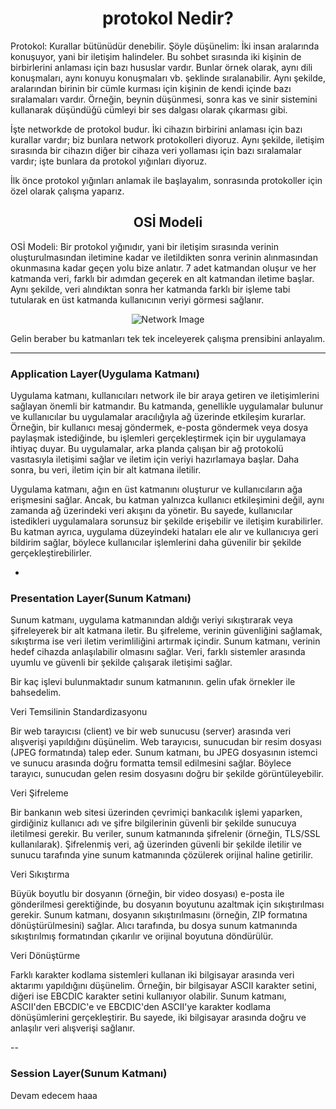 <h1 align='center'>protokol Nedir?</h1>

<p>
  Protokol: Kurallar bütünüdür denebilir. Şöyle düşünelim: İki insan aralarında konuşuyor, yani bir iletişim halindeler. Bu sohbet sırasında iki kişinin de birbirlerini anlaması için bazı hususlar vardır. Bunlar örnek olarak, aynı dili konuşmaları, aynı konuyu konuşmaları vb. şeklinde sıralanabilir. Aynı şekilde, aralarından birinin bir cümle kurması için kişinin de kendi içinde bazı sıralamaları vardır. Örneğin, beynin düşünmesi, sonra kas ve sinir sistemini kullanarak düşündüğü cümleyi bir ses dalgası olarak çıkarması gibi.

İşte networkde de protokol budur. İki cihazın birbirini anlaması için bazı kurallar vardır; biz bunlara network protokolleri diyoruz. Aynı şekilde, iletişim sırasında bir cihazın diğer bir cihaza veri yollaması için bazı sıralamalar vardır; işte bunlara da protokol yığınları diyoruz.

İlk önce protokol yığınları anlamak ile başlayalım, sonrasında protokoller için özel olarak çalışma yaparız. 
</p>

<h2 align='center'>OSİ Modeli</h2>

<p>
 OSİ Modeli: Bir protokol yığınıdır, yani bir iletişim sırasında verinin oluşturulmasından iletimine kadar ve iletildikten sonra verinin alınmasından okunmasına kadar geçen yolu bize anlatır. 7 adet katmandan oluşur ve her katmanda veri, farklı bir adımdan geçerek en alt katmandan iletime başlar. Aynı şekilde, veri alındıktan sonra her katmanda farklı bir işleme tabi tutularak en üst katmanda kullanıcının veriyi görmesi sağlanır.

 <div align="center">
    <img src="https://github.com/Okan-tumuklu/Network-dersleri/assets/117488504/45009d97-ab1b-4962-ad4f-66340c801568" alt="Network Image">
</div>

Gelin beraber bu katmanları tek tek inceleyerek çalışma prensibini anlayalım.

---
<h3>Application Layer(Uygulama Katmanı)</h3>

Uygulama katmanı, kullanıcıları network ile bir araya getiren ve iletişimlerini sağlayan önemli bir katmandır. Bu katmanda, genellikle uygulamalar bulunur ve kullanıcılar bu uygulamalar aracılığıyla ağ üzerinde etkileşim kurarlar. Örneğin, bir kullanıcı mesaj göndermek, e-posta göndermek veya dosya paylaşmak istediğinde, bu işlemleri gerçekleştirmek için bir uygulamaya ihtiyaç duyar. Bu uygulamalar, arka planda çalışan bir ağ protokolü vasıtasıyla iletişimi sağlar ve iletim için veriyi hazırlamaya başlar. Daha sonra, bu veri, iletim için bir alt katmana iletilir.

Uygulama katmanı, ağın en üst katmanını oluşturur ve kullanıcıların ağa erişmesini sağlar. Ancak, bu katman yalnızca kullanıcı etkileşimini değil, aynı zamanda ağ üzerindeki veri akışını da yönetir. Bu sayede, kullanıcılar istedikleri uygulamalara sorunsuz bir şekilde erişebilir ve iletişim kurabilirler. Bu katman ayrıca, uygulama düzeyindeki hataları ele alır ve kullanıcıya geri bildirim sağlar, böylece kullanıcılar işlemlerini daha güvenilir bir şekilde gerçekleştirebilirler.

-
<h3>Presentation Layer(Sunum Katmanı)</h3>

Sunum katmanı, uygulama katmanından aldığı veriyi sıkıştırarak veya şifreleyerek bir alt katmana iletir. Bu şifreleme, verinin güvenliğini sağlamak, sıkıştırma ise veri iletim verimliliğini artırmak içindir. Sunum katmanı, verinin hedef cihazda anlaşılabilir olmasını sağlar. Veri, farklı sistemler arasında uyumlu ve güvenli bir şekilde çalışarak iletişimi sağlar.

Bir kaç işlevi bulunmaktadır sunum katmanının. gelin ufak örnekler ile bahsedelim.

Veri Temsilinin Standardizasyonu

Bir web tarayıcısı (client) ve bir web sunucusu (server) arasında veri alışverişi yapıldığını düşünelim. Web tarayıcısı, sunucudan bir resim dosyası (JPEG formatında) talep eder. Sunum katmanı, bu JPEG dosyasının istemci ve sunucu arasında doğru formatta temsil edilmesini sağlar. Böylece tarayıcı, sunucudan gelen resim dosyasını doğru bir şekilde görüntüleyebilir.

Veri Şifreleme

Bir bankanın web sitesi üzerinden çevrimiçi bankacılık işlemi yaparken, girdiğiniz kullanıcı adı ve şifre bilgilerinin güvenli bir şekilde sunucuya iletilmesi gerekir. Bu veriler, sunum katmanında şifrelenir (örneğin, TLS/SSL kullanılarak). Şifrelenmiş veri, ağ üzerinden güvenli bir şekilde iletilir ve sunucu tarafında yine sunum katmanında çözülerek orijinal haline getirilir.

Veri Sıkıştırma

Büyük boyutlu bir dosyanın (örneğin, bir video dosyası) e-posta ile gönderilmesi gerektiğinde, bu dosyanın boyutunu azaltmak için sıkıştırılması gerekir. Sunum katmanı, dosyanın sıkıştırılmasını (örneğin, ZIP formatına dönüştürülmesini) sağlar. Alıcı tarafında, bu dosya sunum katmanında sıkıştırılmış formatından çıkarılır ve orijinal boyutuna döndürülür.

Veri Dönüştürme

Farklı karakter kodlama sistemleri kullanan iki bilgisayar arasında veri aktarımı yapıldığını düşünelim. Örneğin, bir bilgisayar ASCII karakter setini, diğeri ise EBCDIC karakter setini kullanıyor olabilir. Sunum katmanı, ASCII'den EBCDIC'e ve EBCDIC'den ASCII'ye karakter kodlama dönüşümlerini gerçekleştirir. Bu sayede, iki bilgisayar arasında doğru ve anlaşılır veri alışverişi sağlanır.

--
<h3>Session Layer(Sunum Katmanı)</h3>



</p>


Devam edecem haaa
